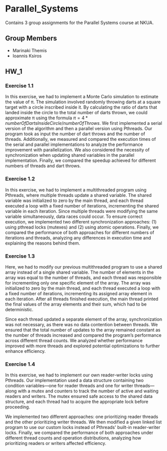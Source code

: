 # Parallel_Systems

Contains 3 group assignments for the Parallel Systems course at NKUA. 

## Group Members
- Marinaki Themis 
- Ioannis Ksiros

## HW_1

### Exercise 1.1

In this exercise, we had to implement a Monte Carlo simulation to estimate the value of π. The simulation involved randomly throwing darts at a square target with a circle inscribed inside it. By calculating the ratio of darts that landed inside the circle to the total number of darts thrown, we could approximate π using the formula $π = 4 * numberOfDartsInsideCircle/numberOfThrows$. We first implemented a serial version of the algorithm and then a parallel version using Pthreads. Our program took as input the number of dart throws and the number of threads. Additionally, we measured and compared the execution times of the serial and parallel implementations to analyze the performance improvement with parallelization. We also considered the necessity of synchronization when updating shared variables in the parallel implementation. Finally, we compared the speedup achieved for different numbers of threads and dart throws.

### Exercise 1.2

In this exercise, we had to implement a multithreaded program using Pthreads, where multiple threads update a shared variable. The shared variable was initialized to zero by the main thread, and each thread executed a loop with a fixed number of iterations, incrementing the shared variable in each iteration. Since multiple threads were modifying the same variable simultaneously, data races could occur. To ensure correct execution, we implemented two different synchronization approaches: (1) using pthread locks (mutexes) and (2) using atomic operations. Finally, we compared the performance of both approaches for different numbers of iterations and threads, analyzing any differences in execution time and explaining the reasons behind them.

### Exercise 1.3

Here, we had to modify our previous multithreaded program to use a shared array instead of a single shared variable. The number of elements in the array was equal to the number of threads, and each thread was responsible for incrementing only one specific element of the array. The array was initialized to zero by the main thread, and each thread executed a loop with a fixed number of iterations, incrementing its assigned array element in each iteration. After all threads finished execution, the main thread printed the final values of the array elements and their sum, which had to be deterministic.

Since each thread updated a separate element of the array, synchronization was not necessary, as there was no data contention between threads. We ensured that the total number of updates to the array remained constant as the number of threads increased and compared the program’s performance across different thread counts. We analyzed whether performance improved with more threads and explored potential optimizations to further enhance efficiency.

### Exercise 1.4

In this exercise, we had to implement our own reader-writer locks using Pthreads. Our implementation used a data structure containing two condition variables—one for reader threads and one for writer threads—along with a mutex and counters to track the number of active and waiting readers and writers. The mutex ensured safe access to the shared data structure, and each thread had to acquire the appropriate lock before proceeding.

We implemented two different approaches: one prioritizing reader threads and the other prioritizing writer threads. We then modified a given linked list program to use our custom locks instead of Pthreads' built-in reader-writer locks. Finally, we compared the performance of both approaches under different thread counts and operation distributions, analyzing how prioritizing readers or writers affected efficiency.

